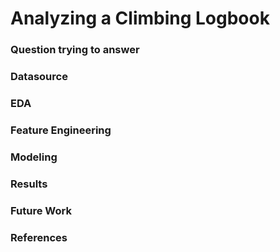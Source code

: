 # Analyzing a Climbing Logbook

### Question trying to answer

### Datasource

### EDA

### Feature Engineering

### Modeling

### Results

### Future Work

### References
